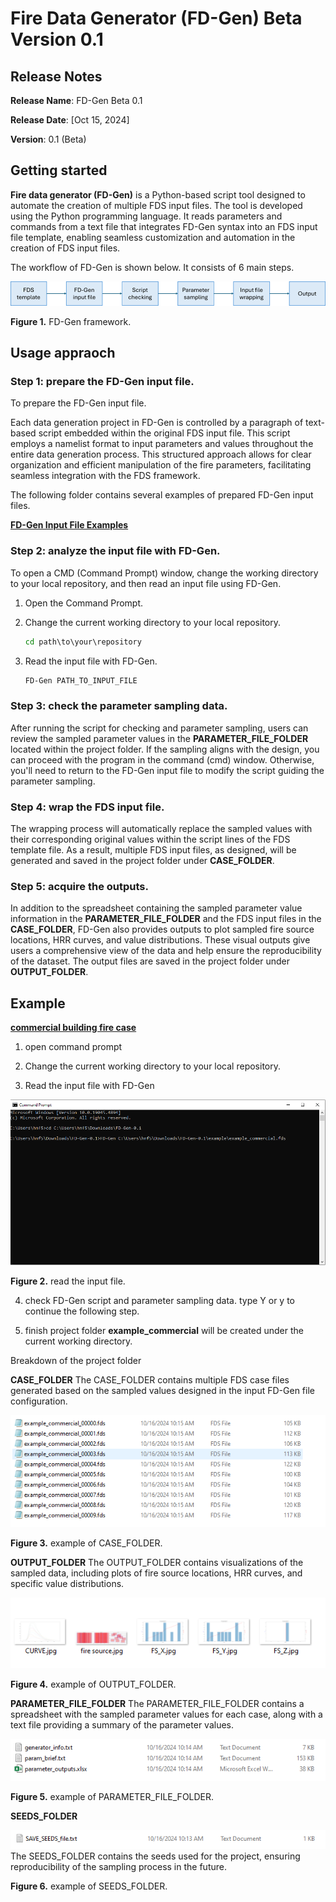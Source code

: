 # Fire Data Generator (FD-Gen) Beta Version 0.1
## Release Notes

**Release Name**: FD-Gen Beta 0.1

**Release Date**: [Oct 15, 2024]

**Version**: 0.1 (Beta)


## Getting started
**Fire data generator (FD-Gen)** is a Python-based script tool designed to automate the creation of multiple FDS input files.
The tool is developed using the Python programming language. It reads parameters and commands from a text file that integrates FD-Gen syntax into an FDS input file template, enabling seamless customization and automation in the creation of FDS input files.

The workflow of FD-Gen is shown below. It consists of 6 main steps.

![Figure 1. FD-Gen framework.](images/Picture1.png)

**Figure 1.** FD-Gen framework.

## Usage appraoch 

### Step 1: prepare the FD-Gen input file.
To prepare the FD-Gen input file.

Each data generation project in FD-Gen is controlled by a paragraph of text-based script embedded within the original FDS input file. 
This script employs a namelist format to input parameters and values throughout the entire data generation process. 
This structured approach allows for clear organization and efficient manipulation of the fire parameters, facilitating seamless integration with the FDS framework.

The following folder contains several examples of prepared FD-Gen input files.

[**FD-Gen Input File Examples**](https://github.com/hqfang3/FD-Gen/tree/main/example)

### Step 2: analyze the input file with FD-Gen.
To open a CMD (Command Prompt) window, change the working directory to your local repository, and then read an input file using FD-Gen.
1. Open the Command Prompt.
2. Change the current working directory to your local repository.

    ```cmd
    cd path\to\your\repository
    ```

3. Read the input file with FD-Gen.

    ```cmd
    FD-Gen PATH_TO_INPUT_FILE
    ```


### Step 3: check the parameter sampling data.
After running the script for checking and parameter sampling, users can review the sampled parameter values in the **PARAMETER_FILE_FOLDER** located within the project folder. If the sampling aligns with the design, you can proceed with the program in the command (cmd) window. Otherwise, you'll need to return to the FD-Gen input file to modify the script guiding the parameter sampling.


### Step 4: wrap the FDS input file.
The wrapping process will automatically replace the sampled values with their corresponding original values within the script lines of the FDS template file. As a result, multiple FDS input files, as designed, will be generated and saved in the project folder under **CASE_FOLDER**.


### Step 5: acquire the outputs.
In addition to the spreadsheet containing the sampled parameter value information in the **PARAMETER_FILE_FOLDER** and the FDS input files in the **CASE_FOLDER**, FD-Gen also provides outputs to plot sampled fire source locations, HRR curves, and value distributions. These visual outputs give users a comprehensive view of the data and help ensure the reproducibility of the dataset. The output files are saved in the project folder under **OUTPUT_FOLDER**.


## Example
[**commercial building fire case**](https://github.com/hqfang3/FD-Gen/tree/main/example/example_commercial.fds)

1. open command prompt

2. Change the current working directory to your local repository.

3. Read the input file with FD-Gen

![Figure 2. read the input file.](images/Picture2.png)

**Figure 2.** read the input file.

4. check FD-Gen script and parameter sampling data.
type Y or y to continue the following step.

5. finish
project folder **example_commercial** will be created under the current working directory.

Breakdown of the project folder

**CASE_FOLDER**
The CASE_FOLDER contains multiple FDS case files generated based on the sampled values designed in the input FD-Gen file configuration. 

![Figure 3. example of CASE_FOLDER.](images/Picture3.png)

**Figure 3.** example of CASE_FOLDER.

**OUTPUT_FOLDER**
The OUTPUT_FOLDER contains visualizations of the sampled data, including plots of fire source locations, HRR curves, and specific value distributions. 

![Figure 4. example of OUTPUT_FOLDER.](images/Picture4.png)

**Figure 4.** example of OUTPUT_FOLDER.

**PARAMETER_FILE_FOLDER**
The PARAMETER_FILE_FOLDER contains a spreadsheet with the sampled parameter values for each case, along with a text file providing a summary of the parameter values. 

![Figure 5. example of PARAMETER_FILE_FOLDER.](images/Picture5.png)

**Figure 5.** example of PARAMETER_FILE_FOLDER.

**SEEDS_FOLDER**

![Figure 6. example of SEEDS_FOLDER.](images/Picture6.png)
The SEEDS_FOLDER contains the seeds used for the project, ensuring reproducibility of the sampling process in the future. 

**Figure 6.** example of SEEDS_FOLDER.


